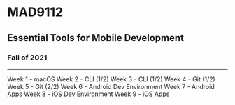 # MAD9112

## Essential Tools for Mobile Development

### Fall of 2021

---

Week 1 - macOS
Week 2 - CLI (1/2)
Week 3 - CLI (1/2)
Week 4 - Git (1/2)
Week 5 - Git (2/2)
Week 6 - Android Dev Environment
Week 7 - Android Apps
Week 8 - iOS Dev Environment
Week 9 - iOS Apps
